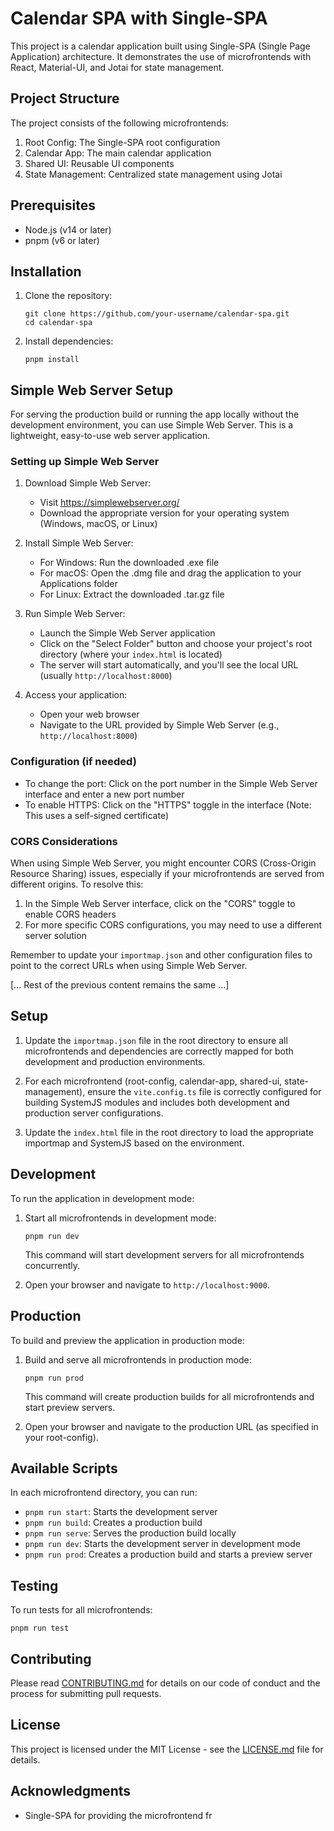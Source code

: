# Calendar SPA with Single-SPA

This project is a calendar application built using Single-SPA (Single Page Application) architecture. It demonstrates the use of microfrontends with React, Material-UI, and Jotai for state management.

## Project Structure

The project consists of the following microfrontends:

1. Root Config: The Single-SPA root configuration
2. Calendar App: The main calendar application
3. Shared UI: Reusable UI components
4. State Management: Centralized state management using Jotai

## Prerequisites

- Node.js (v14 or later)
- pnpm (v6 or later)

## Installation

1. Clone the repository:

   ```
   git clone https://github.com/your-username/calendar-spa.git
   cd calendar-spa
   ```

2. Install dependencies:
   ```
   pnpm install
   ```

## Simple Web Server Setup

For serving the production build or running the app locally without the development environment, you can use Simple Web Server. This is a lightweight, easy-to-use web server application.

### Setting up Simple Web Server

1. Download Simple Web Server:

   - Visit https://simplewebserver.org/
   - Download the appropriate version for your operating system (Windows, macOS, or Linux)

2. Install Simple Web Server:

   - For Windows: Run the downloaded .exe file
   - For macOS: Open the .dmg file and drag the application to your Applications folder
   - For Linux: Extract the downloaded .tar.gz file

3. Run Simple Web Server:

   - Launch the Simple Web Server application
   - Click on the "Select Folder" button and choose your project's root directory (where your `index.html` is located)
   - The server will start automatically, and you'll see the local URL (usually `http://localhost:8000`)

4. Access your application:
   - Open your web browser
   - Navigate to the URL provided by Simple Web Server (e.g., `http://localhost:8000`)

### Configuration (if needed)

- To change the port: Click on the port number in the Simple Web Server interface and enter a new port number
- To enable HTTPS: Click on the "HTTPS" toggle in the interface (Note: This uses a self-signed certificate)

### CORS Considerations

When using Simple Web Server, you might encounter CORS (Cross-Origin Resource Sharing) issues, especially if your microfrontends are served from different origins. To resolve this:

1. In the Simple Web Server interface, click on the "CORS" toggle to enable CORS headers
2. For more specific CORS configurations, you may need to use a different server solution

Remember to update your `importmap.json` and other configuration files to point to the correct URLs when using Simple Web Server.

[... Rest of the previous content remains the same ...]

## Setup

1. Update the `importmap.json` file in the root directory to ensure all microfrontends and dependencies are correctly mapped for both development and production environments.

2. For each microfrontend (root-config, calendar-app, shared-ui, state-management), ensure the `vite.config.ts` file is correctly configured for building SystemJS modules and includes both development and production server configurations.

3. Update the `index.html` file in the root directory to load the appropriate importmap and SystemJS based on the environment.

## Development

To run the application in development mode:

1. Start all microfrontends in development mode:

   ```
   pnpm run dev
   ```

   This command will start development servers for all microfrontends concurrently.

2. Open your browser and navigate to `http://localhost:9000`.

## Production

To build and preview the application in production mode:

1. Build and serve all microfrontends in production mode:

   ```
   pnpm run prod
   ```

   This command will create production builds for all microfrontends and start preview servers.

2. Open your browser and navigate to the production URL (as specified in your root-config).

## Available Scripts

In each microfrontend directory, you can run:

- `pnpm run start`: Starts the development server
- `pnpm run build`: Creates a production build
- `pnpm run serve`: Serves the production build locally
- `pnpm run dev`: Starts the development server in development mode
- `pnpm run prod`: Creates a production build and starts a preview server

## Testing

To run tests for all microfrontends:

```
pnpm run test
```

## Contributing

Please read [CONTRIBUTING.md](CONTRIBUTING.md) for details on our code of conduct and the process for submitting pull requests.

## License

This project is licensed under the MIT License - see the [LICENSE.md](LICENSE.md) file for details.

## Acknowledgments

- Single-SPA for providing the microfrontend fr
